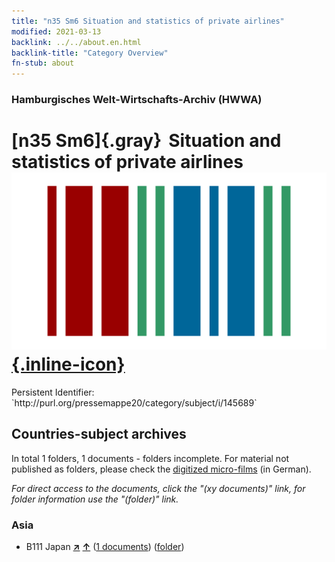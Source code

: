 ```yaml
---
title: "n35 Sm6 Situation and statistics of private airlines"
modified: 2021-03-13
backlink: ../../about.en.html
backlink-title: "Category Overview"
fn-stub: about
---
```


### Hamburgisches Welt-Wirtschafts-Archiv (HWWA)

# [n35 Sm6]{.gray}&#8201; Situation and statistics of private airlines &#160; [![Wikidata](/images/Wikidata-logo.svg "Wikidata"){.inline-icon}](http://www.wikidata.org/entity/Q104711267)

<div class="hint">Persistent Identifier: `http://purl.org/pressemappe20/category/subject/i/145689`</div>







## Countries-subject archives





In total 1 folders, 1 documents - folders incomplete.
For material not published as folders, please check the [digitized micro-films](/film/h1_sh.de.html) (in German).

_For direct access to the documents, click the "(xy documents)" link, for folder information use the "(folder)" link._



### Asia

- B111 Japan [**&nearr;**](../../../geo/i/141272/about.en.html "Japan (all folders)") [**&uarr;**](../../../geo/about.en.html#B111 "Country category system") (<a href="https://pm20.zbw.eu/iiifview/folder/sh/141272,145689" title="about: Japan : Situation and statistics of private airlines" target="_blank">1 documents</a>) ([folder](../../../../folder/sh/1412xx/141272/1456xx/145689/about.en.html))








